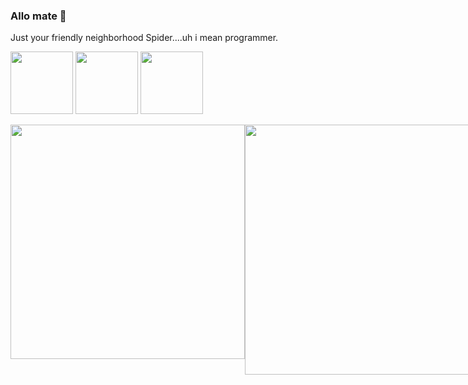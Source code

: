 ### Allo mate 👋

<!--
**kyeou/kyeou** is a ✨ _special_ ✨ repository because its `README.md` (this file) appears on your GitHub profile.

Here are some ideas to get you started:

- 🔭 I’m currently working on ...
- 🌱 I’m currently learning ...
- 👯 I’m looking to collaborate on ...
- 🤔 I’m looking for help with ...
- 💬 Ask me about ...
- 📫 How to reach me: ...
- 😄 Pronouns: ...
- ⚡ Fun fact: ...
-->




Just your friendly neighborhood Spider....uh i mean programmer.
<p float="left">
  <img src="https://upload.wikimedia.org/wikipedia/en/a/a4/Flag_of_the_United_States.svg" width="100" />
  <img src="https://upload.wikimedia.org/wikipedia/commons/9/99/Flag_of_the_Philippines.svg" width="100" /> 
  <img src="https://upload.wikimedia.org/wikipedia/en/9/9e/Flag_of_Japan.svg" width="100" />
</p>




<div>

  <div style="display: flex; flex-direction: row;">
    <img src="https://github-readme-stats.vercel.app/api?username=ckjarmon&show_icons=true&theme=merko&rank_icon=github" width="375">
     <img src="https://github-readme-streak-stats.herokuapp.com?user=ckjarmon&theme=merko" width="400">
  </div>

<div style="display: flex; flex-direction: row;">

<!--   
  <div style="display: flex; flex-direction: column;">
    <img src="https://github-readme-stats.vercel.app/api/pin?username=ckjarmon&repo=CSUN-Catalog-and-Schedules&title_color=fff&icon_color=f9f9f9&text_color=9f9f9f&bg_color=151515" width="400">
     
   <img src="https://github-readme-stats.vercel.app/api/pin?username=ckjarmon&repo=CSUN-Dashboard&title_color=fff&icon_color=f9f9f9&text_color=9f9f9f&bg_color=151515" width="400">
  </div>
   -->
   
   </div>

 
   
</div>
